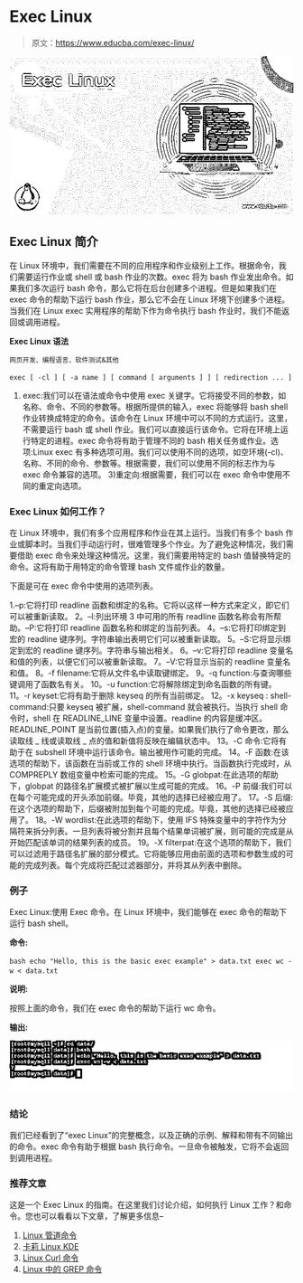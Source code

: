 # Exec Linux

> 原文：<https://www.educba.com/exec-linux/>

![Exec Linux](img/e0af6d8666928bfef024dc442438b4c5.png)



## Exec Linux 简介

在 Linux 环境中，我们需要在不同的应用程序和作业级别上工作。根据命令，我们需要运行作业或 shell 或 bash 作业的次数。exec 将为 bash 作业发出命令。如果我们多次运行 bash 命令，那么它将在后台创建多个进程。但是如果我们在 exec 命令的帮助下运行 bash 作业，那么它不会在 Linux 环境下创建多个进程。当我们在 Linux exec 实用程序的帮助下作为命令执行 bash 作业时，我们不能返回或调用进程。

**Exec Linux 语法**

<small>网页开发、编程语言、软件测试&其他</small>

`exec [ -cl ] [ -a name ] [ command [ arguments ] ] [ redirection ... ]`

1) exec:我们可以在语法或命令中使用 exec 关键字。它将接受不同的参数，如名称、命令、不同的参数等。根据所提供的输入，exec 将能够将 bash shell 作业转换成特定的命令。该命令在 Linux 环境中可以不同的方式运行。这里，不需要运行 bash 或 shell 作业。我们可以直接运行该命令。它将在环境上运行特定的进程。exec 命令将有助于管理不同的 bash 相关任务或作业。选项:Linux exec 有多种选项可用。我们可以使用不同的选项，如空环境(-cl)、名称、不同的命令、参数等。根据需要，我们可以使用不同的标志作为与 exec 命令兼容的选项。
3)重定向:根据需要，我们可以在 exec 命令中使用不同的重定向选项。

### Exec Linux 如何工作？

在 Linux 环境中，我们有多个应用程序和作业在其上运行。当我们有多个 bash 作业或脚本时。当我们手动运行时，很难管理多个作业。为了避免这种情况，我们需要借助 exec 命令来处理这种情况。这里，我们需要用特定的 bash 值替换特定的命令。这将有助于用特定的命令管理 bash 文件或作业的数量。

下面是可在 exec 命令中使用的选项列表。

1.–p:它将打印 readline 函数和绑定的名称。它将以这样一种方式来定义，即它们可以被重新读取。
2。–l:列出环境
3 中可用的所有 readline 函数名称会有所帮助。–P:它将打印 readline 函数名称和绑定的当前列表。
4。–s:它将打印绑定到宏的 readline 键序列。字符串输出表明它们可以被重新读取。
5。–S:它将显示绑定到宏的 readline 键序列。字符串与输出相关。
6。–v:它将打印 readline 变量名和值的列表，以便它们可以被重新读取。
7。–V:它将显示当前的 readline 变量名和值。
8。-f filename:它将从文件名中读取键绑定。
9。-q function:与查询哪些键调用了函数名有关。
10。-u function:它将解除绑定到命名函数的所有键。
11。-r keyset:它将有助于删除 keyseq 的所有当前绑定。
12。-x keyseq : shell-command:只要 keyseq 被扩展，shell-command 就会被执行。当执行 shell 命令时，shell 在 READLINE_LINE 变量中设置。readline 的内容是缓冲区。READLINE_POINT 是当前位置(插入点)的变量。如果我们执行了命令更改，那么读取线 _ 线或读取线 _ 点的值和新值将反映在编辑状态中。
13。-C 命令:它将有助于在 subshell 环境中运行该命令。输出被用作可能的完成。
14。-F 函数:在该选项的帮助下，该函数在当前或工作的 shell 环境中执行。当函数执行完成时，从 COMPREPLY 数组变量中检索可能的完成。
15。-G globpat:在此选项的帮助下，globpat 的路径名扩展模式被扩展以生成可能的完成。
16。-P 前缀:我们可以在每个可能完成的开头添加前缀。毕竟，其他的选择已经被应用了。
17。-S 后缀:在这个选项的帮助下，后缀被附加到每个可能的完成。毕竟，其他的选择已经被应用了。
18。-W wordlist:在此选项的帮助下，使用 IFS 特殊变量中的字符作为分隔符来拆分列表。一旦列表将被分割并且每个结果单词被扩展，则可能的完成是从开始匹配该单词的结果列表的成员。
19。-X filterpat:在这个选项的帮助下，我们可以过滤用于路径名扩展的部分模式。它将能够应用由前面的选项和参数生成的可能的完成列表。每个完成将匹配过滤器部分，并将其从列表中删除。

### 例子

Exec Linux:使用 Exec 命令。在 Linux 环境中，我们能够在 exec 命令的帮助下运行 bash shell。

**命令:**

`bash
echo "Hello, this is the basic exec example" > data.txt
exec wc -w < data.txt`

**说明:**

按照上面的命令，我们在 exec 命令的帮助下运行 wc 命令。

**输出:**

![exec linux](img/df9c2d86ac8a82e0eb309ce4c13a2aef.png)



### 结论

我们已经看到了“exec Linux”的完整概念，以及正确的示例、解释和带有不同输出的命令。exec 命令有助于根据 bash 执行命令。一旦命令被触发，它将不会返回到调用进程。

### 推荐文章

这是一个 Exec Linux 的指南。在这里我们讨论介绍，如何执行 Linux 工作？和命令。您也可以看看以下文章，了解更多信息–

1.  [Linux 管道命令](https://www.educba.com/linux-pipe-command/)
2.  [卡莉 Linux KDE](https://www.educba.com/kali-linux-kde/)
3.  [Linux Curl 命令](https://www.educba.com/linux-curl-command/)
4.  [Linux 中的 GREP 命令](https://www.educba.com/grep-command-in-linux/)






